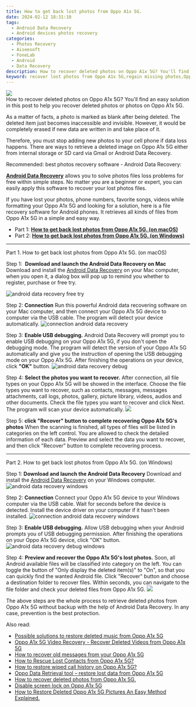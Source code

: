 ```yaml
---
title: How to get back lost photos from Oppo A1x 5G.
date: 2024-02-12 18:31:10
tags: 
  - Android Data Recovery
  - Android devices photos recovery
categories: 
  - Photos Recovery
  - Aiseesoft
  - FoneLab
  - Android
  - Data Recovery
description: How to recover deleted photos on Oppo A1x 5G? You'll find an easy solution in this post to help you recover deleted photos or photos on Oppo A1x 5G.
keyword: recover lost photos from Oppo A1x 5G,regain missing photos,Oppo A1x 5G photos recovery,android photos retrieval,unerase photos,save erased photos from Oppo A1x 5G,extract photos from water damaged phone Oppo A1x 5G,how to recover photos Oppo A1x 5G,Oppo A1x 5G photos disappeared,how to recover photos on Oppo A1x 5G,Oppo A1x 5G delete photos recover,how to restore your files from Oppo A1x 5G
---
```


<img src="https://img0mobiles.techidaily.com/images/best-assets/devices/oppo/oppo-a1x-5g/3.jpg" class="atpl-imgstyle"  />

<div class="atpl-content atpl-for-fonelab-android recover-photos">

<div class="atpl-post-description-part-1">
How to recover deleted photos on Oppo A1x 5G? You'll find an easy solution in this post to help you recover deleted photos or photos on Oppo A1x 5G.
</div>



<div class="atpl-post-description-part-2">
<div class="tpl-content-sub-paragraph-normal">
  <p>
    As a matter of facts, a photo is marked as blank after being deleted. The deleted item just becomes inaccessible and invisible. However, it would be completely erased if new data are written in and take place of it.
  </p>
</div>
<div class="tpl-content-sub-paragraph-normal">
  <p>
    Therefore, you must stop adding new photos to your cell phone if data loss happens. There are ways to retrieve a deleted image on Oppo A1x 5G either from internal storage or SD card via Gmail or Android Data Recovery.
  </p>
</div>
</div>

<div class="atpl-post-description-part-3">
<div class="tpl-content-sub-paragraph-title">
  Recommended: best photos recovery software - Android Data Recovery:
</div>
<div class="tpl-content-sub-paragraph-content">
  <p>
    <a href="https://tools.techidaily.com/aiseesoft-android-data-recovery/" target="_blank" rel="noopener"><strong>Android Data Recovery</strong></a> allows you to solve photos files loss problems for free within simple steps. No matter you are a beginner or expert, you can easily apply this software to recover your lost photos files.
  </p>
</div>
<div class="tpl-content-sub-paragraph-content">
    <p>
      If you have lost your photos, phone numbers, favorite songs, videos while formatting your Oppo A1x 5G and looking for a solution, here is a file recovery software for Android phones. It retrieves all kinds of files from Oppo A1x 5G in a simple and easy way.
    </p>
</div>
</div>

<ul>
  <li>Part 1: <strong><a href="#p1"> How to get back lost photos from Oppo A1x 5G.  (on macOS)</a></strong></li>
  <li>Part 2: <strong><a href="#p2"> How to get back lost photos from Oppo A1x 5G.  (on Windows)</a></strong></li>
</ul>




<!-- Part 1 -->
<a id="p1" name="p1" ></a><hr>

<div>
  <span class="atpl-step-part-style">Part 1. How to get back lost photos from Oppo A1x 5G. (on macOS)</span>
</div>  

<span class="atpl-stepstyle-a"><span>Step 1: </span></span> <strong>Download and launch the Android Data Recovery on Mac</strong>
Download and install the <a href="https://tools.techidaily.com/aiseesoft-android-data-recovery/" target="_blank" rel="noopener">Android Data Recovery</a> on your Mac computer, when you open it, a dialog box will pop up to remind you whether to register, purchase or free try.

<img src="https://tools.techidaily.com/images/apps/aiseesoft/android-data-recovery/mac-free-try.png" class="atpl-imgstyle" alt="android data recovery free try" />

<span class="atpl-stepstyle-a"><span>Step 2: </span></span> <strong>Connection</strong>
Run this powerful Android data recovering software on your Mac computer, and then connect your Oppo A1x 5G device to computer via the USB cable. The program will detect your device automatically.
<img src="https://tools.techidaily.com/images/apps/aiseesoft/android-data-recovery/mac-connection-interface.jpg" class="atpl-imgstyle" alt="connection android data recovery" />

<span class="atpl-stepstyle-a"><span>Step 3: </span></span> <strong>Enable USB debugging.</strong>
Android Data Recovery will prompt you to enable USB debugging on your Oppo A1x 5G, if you don't open the debugging mode. The program will detect the version of your Oppo A1x 5G automatically and give you the instruction of opening the USB debugging mode on your Oppo A1x 5G. After finishing the operations on your device, click <strong>"OK"</strong> button.
<img src="https://tools.techidaily.com/images/apps/aiseesoft/android-data-recovery/mac-android-usb-debug.jpg"  class="atpl-imgstyle" alt="android data recovery debug" />

<span class="atpl-stepstyle-a"><span>Step 4: </span></span> <strong>Select the photos you want to recover.</strong>
After connection, all file types on your Oppo A1x 5G will be showed in the interface. Choose the file types you want to recover, such as contacts, messages, messages attachments, call logs, photos, gallery, picture library, videos, audios and other documents. Check the file types you want to recover and click Next. The program will scan your device automatically.
<img src="https://tools.techidaily.com/images/apps/aiseesoft/android-data-recovery/mac-choose-type-photos.jpg" class="atpl-imgstyle"  />

<span class="atpl-stepstyle-a"><span>Step 5: </span></span> <strong>click "Recover" button to  complete recovering Oppo A1x 5G's photos</strong>
When the scanning is finished, all types of files will be listed in categories on the left control. You are allowed to check the detailed information of each data. Preview and select the data you want to recover, and then click "Recover" button to complete recovering process.


<a id="p2" name="p2"></a><hr>

<!-- Part 2 -->
<div>
  <span class="atpl-step-part-style">Part 2. How to get back lost photos from Oppo A1x 5G. (on Windows)</span>
</div>

<span class="atpl-stepstyle-a"><span>Step 1: </span></span> <strong>Download and launch the Android Data Recovery</strong>
Download and install the <a href="https://tools.techidaily.com/aiseesoft-android-data-recovery/" target="_blank" rel="noopener">Android Data Recovery</a> on your Windows computer.
<img src="https://tools.techidaily.com/images/apps/aiseesoft/android-data-recovery/win-start-interface.png"  class="atpl-imgstyle" alt="android data recovery windows" />

<span class="atpl-stepstyle-a"><span>Step 2: </span></span> <strong>Connection</strong>
Connect your Oppo A1x 5G device to your Windows computer via the USB cable. Wait for seconds before the device is detected. Install the device driver on your computer if it hasn't been installed.
<img src="https://tools.techidaily.com/images/apps/aiseesoft/android-data-recovery/win-connection-interface.png" class="atpl-imgstyle" alt="connection android data recovery windows" />

<span class="atpl-stepstyle-a"><span>Step 3: </span></span> <strong>Enable USB debugging.</strong>
Allow USB debugging when your Android prompts you of USB debugging permission. After finishing the operations on your Oppo A1x 5G device, click "OK" button.
<img src="https://tools.techidaily.com/images/apps/aiseesoft/android-data-recovery/win-android-usb-debug.png" class="atpl-imgstyle" alt="android data recovery debug windows" />

<span class="atpl-stepstyle-a"><span>Step 4: </span></span> <strong>Preview and recover the Oppo A1x 5G's lost photos.</strong>
Soon, all Android available files will be classified into category on the left. You can toggle the button of "Only display the deleted item(s)" to "On", so that you can quickly find the wanted Android file. Click "Recover" button and choose a destination folder to recover files. Within seconds, you can navigate to the file folder and check your deleted files from Oppo A1x 5G.
<img src="https://tools.techidaily.com/images/apps/aiseesoft/android-data-recovery/win-recover-photos.png" class="atpl-imgstyle"  />

<div class="atpl-post-description-part-4">
<div class="tpl-content-sub-paragraph-normal">
    <p>
        The above steps are the whole process to retrieve deleted photos from Oppo A1x 5G without backup with the help of Android Data Recovery. In any case, prevention is the best protection.
    </p>
</div>
</div>

<ins class="adsbygoogle"
     style="display:block"
     data-ad-client="ca-pub-7571918770474297"
     data-ad-slot="8358498916"
     data-ad-format="auto"
     data-full-width-responsive="true"></ins>

<span class="atpl-alsoreadstyle">Also read:</span>
<div><ul>
<li><a href="/possible-solutions-to-restore-deleted-music-from-oppo-a1x-5g-by-fonelab-android-recover-music/" target="_blank" rel="noopener"><u>Possible solutions to restore deleted music from Oppo A1x 5G</u></a></li>
<li><a href="/oppo-a1x-5g-video-recovery-recover-deleted-videos-from-oppo-a1x-5g-by-fonelab-android-recover-video/" target="_blank" rel="noopener"><u>Oppo A1x 5G Video Recovery - Recover Deleted Videos from Oppo A1x 5G</u></a></li>
<li><a href="/how-to-recover-old-messages-from-your-oppo-a1x-5g-by-fonelab-android-recover-messages/" target="_blank" rel="noopener"><u>How to recover old messages from your Oppo A1x 5G</u></a></li>
<li><a href="/how-to-rescue-lost-contacts-from-oppo-a1x-5g-by-fonelab-android-recover-contacts/" target="_blank" rel="noopener"><u>How to Rescue Lost Contacts from Oppo A1x 5G?</u></a></li>
<li><a href="/how-to-restore-wiped-call-history-on-oppo-a1x-5g-by-fonelab-android-recover-call-logs/" target="_blank" rel="noopener"><u>How to restore wiped call history on Oppo A1x 5G?</u></a></li>
<li><a href="/oppo-data-retrieval-tool-restore-lost-data-from-oppo-a1x-5g-by-fonelab-android-recover-data/" target="_blank" rel="noopener"><u>Oppo Data Retrieval tool – restore lost data from Oppo A1x 5G</u></a></li>
<li><a href="/how-to-recover-deleted-photos-from-oppo-a1x-5g-by-fonelab-android-recover-photos/" target="_blank" rel="noopener"><u>How to recover deleted photos from Oppo A1x 5G.</u></a></li>
<li><a href="/disable-screen-lock-on-oppo-a1x-5g-by-drfone-android-unlock-android-unlock/" target="_blank" rel="noopener"><u>Disable screen lock on Oppo A1x 5G</u></a></li>
<li><a href="/how-to-restore-deleted-oppo-a1x-5g-pictures-an-easy-method-explained-by-fonelab-android-recover-pictures/" target="_blank" rel="noopener"><u>How to Restore Deleted Oppo A1x 5G Pictures  An Easy Method Explained.</u></a></li>
</ul></div>

</div>
